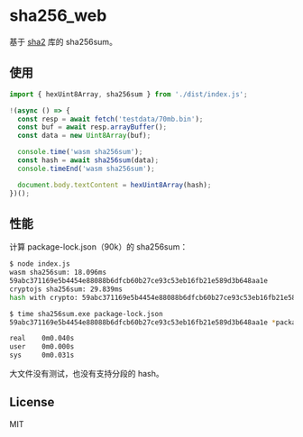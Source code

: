 # sha256_web

基于 [sha2](https://docs.rs/sha2) 库的 sha256sum。

## 使用

```js
import { hexUint8Array, sha256sum } from './dist/index.js';

!(async () => {
  const resp = await fetch('testdata/70mb.bin');
  const buf = await resp.arrayBuffer();
  const data = new Uint8Array(buf);

  console.time('wasm sha256sum');
  const hash = await sha256sum(data);
  console.timeEnd('wasm sha256sum');

  document.body.textContent = hexUint8Array(hash);
})();
```

## 性能

计算 package-lock.json（90k）的 sha256sum：

```sh
$ node index.js 
wasm sha256sum: 18.096ms
59abc371169e5b4454e88088b6dfcb60b27ce93c53eb16fb21e589d3b648aa1e
cryptojs sha256sum: 29.839ms
hash with crypto: 59abc371169e5b4454e88088b6dfcb60b27ce93c53eb16fb21e589d3b648aa1e

$ time sha256sum.exe package-lock.json
59abc371169e5b4454e88088b6dfcb60b27ce93c53eb16fb21e589d3b648aa1e *package-lock.json

real    0m0.040s
user    0m0.000s
sys     0m0.031s
```

大文件没有测试，也没有支持分段的 hash。

## License

MIT
